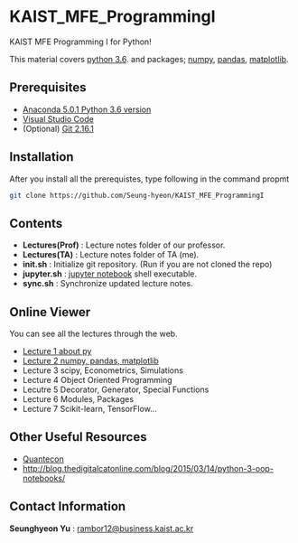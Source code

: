 # KAIST_MFE_ProgrammingI
KAIST MFE Programming I for Python!

This material covers [python 3.6](https://www.python.org/downloads/). and packages; [numpy](http://www.numpy.org/), [pandas](https://pandas.pydata.org/), [matplotlib](https://matplotlib.org/).

## Prerequisites

* [Anaconda 5.0.1 Python 3.6 version](https://www.anaconda.com/download/)
* [Visual Studio Code](https://code.visualstudio.com/download)
* (Optional) [Git 2.16.1](https://git-scm.com/downloads)

## Installation
 After you install all the prerequistes, type following in the command propmt
```bash
git clone https://github.com/Seung-hyeon/KAIST_MFE_ProgrammingI
```

## Contents
* **Lectures(Prof)** : Lecture notes folder of our professor.
* **Lectures(TA)** : Lecture notes folder of TA (me).
* **init.sh** : Initialize git repository. (Run if you are not cloned the repo)
* **jupyter.sh** : [jupyter notebook](http://jupyter.org/) shell executable.
* **sync.sh** : Synchronize updated lecture notes.

## Online Viewer
 You can see all the lectures through the web.

* [Lecture 1 about py](http://nbviewer.jupyter.org/gist/Seung-hyeon/7f7d7ec454223c24e8d27ad27e33359d)
* [Lecture 2 numpy, pandas, matplotlib](http://nbviewer.jupyter.org/gist/Seung-hyeon/1dd7ce8ae45e2b140ff8af55914ec2e1)
* Lecture 3 scipy, Econometrics, Simulations
* Lecture 4 Object Oriented Programming
* Lecutre 5 Decorator, Generator, Special Functions
* Lecture 6 Modules, Packages
* Lecture 7 Scikit-learn, TensorFlow...

## Other Useful Resources
* [Quantecon](https://lectures.quantecon.org/)
* http://blog.thedigitalcatonline.com/blog/2015/03/14/python-3-oop-notebooks/

## Contact Information

**Seunghyeon Yu** : rambor12@business.kaist.ac.kr